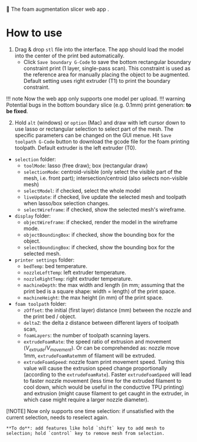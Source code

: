 🧽 The foam augmentation slicer web app .

# How to use
1. Drag & drop `stl` file into the interface. The app should load the model into the center of the print bed automatically. 
    - Click `Save boundary G-Code` to save the bottom rectangular boundary constraint print (1 layer, single-pass scan). This constraint is used as the reference area for manually placing the object to be augmented. Default setting uses right extruder (T1) to print the boundary constraint.

!!! note
    Now the web app only supports one model per upload.
!!! warning
    Potential bugs in the bottom boundary slice (e.g. 0.1mm) print generation: **to be fixed**.

2. Hold `alt` (windows) or `option` (Mac) and draw with left cursor down to use lasso or rectangular selection to select part of the mesh. The specific parameters can be changed on the GUI menue. Hit `Save toolpath G-Code` button to download the gcode file for the foam printing toolpath. Default extruder is the left extruder (T0).
 - `selection` folder:
    - `toolMode`: lasso (free draw); box (rectangular draw)
    - `selectionMode`: centroid-visible (only select the visible part of the mesh, i.e. front part); intersection/centroid (also selects non-visible mesh)
    - `selectModel`: if checked, select the whole model
    - `liveUpdate`: if checked, live update the selected mesh and toolpath when lasso/box selection changes.
    - `selectWireframe`: if checked, show the selected mesh's wireframe.
- `display` folder:
    - `objectWireframe`: if checked, render the model in the wireframe mode.
    - `objectBoundingBox`: if checked, show the bounding box for the object.
    - `selectBoundingBox`: if checked, show the bounding box for the selected mesh.
- `printer settings` folder:
    - `bedTemp`: bed temperature.
    - `nozzleLeftTemp`: left extruder temperature.
    - `nozzleRightTemp`: right extruder temperature.
    - `machineDepth`: the max width and length (in mm; assuming that the print bed is a square shape: width = length) of the print space.
    - `machineHeight`: the max height (in mm) of the print space.
- `foam toolpath` folder:
    - `zOffset`: the initial (first layer) distance (mm) between the nozzle and the print bed / object. 
    - `deltaZ`: the delta z distance between different layers of toolpath scan,
    - `foamLayers`: the number of toolpath scanning layers.
    - `extrudeFoamRate`: the speed ratio of extrusion and movement ($V_{extrude} / V_{movement}$). Or can be comprehended as: nozzle move 1mm, `extrudeFoamRate`mm of filament will be extruded.
    - `extrudeFoamSpeed`: nozzle foam print movement speed. Tuning this value will cause the extrusion speed change proportionally (according to the `extrudeFoamRate`). Faster `extrudeFoamSpeed` will lead to faster nozzle movement (less time for the extruded filament to cool down, which would be useful in the conductive TPU printing) and extrusion (might cause filament to get caught in the extruder, in which case might require a larger nozzle diameter).


[!NOTE]
    Now only supports one time selection: if unsatisfied with the current selection, needs to reselect again.
    
    **To do**: add features like hold `shift` key to add mesh to selection; hold `control` key to remove mesh from selection. 